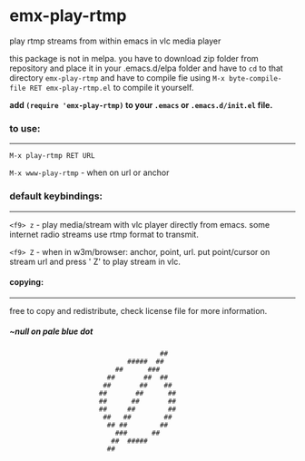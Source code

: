 # emx-play-rtmp
play rtmp streams from within emacs in vlc media player

this package is not in melpa. you have to download zip folder from repository and place it in your .emacs.d/elpa folder and have to `cd` to that directory `emx-play-rtmp` and have to compile fie using `M-x byte-compile-file RET emx-play-rtmp.el` to compile it yourself. 

**add `(require 'emx-play-rtmp)` to your `.emacs` or `.emacs.d/init.el` file.**

### to use:
---

`M-x play-rtmp RET URL`

`M-x www-play-rtmp` - when on url or anchor

### default keybindings:
---

`<f9> z` - play media/stream with vlc player directly from emacs. some internet radio streams use rtmp format to transmit.

`<f9> Z` - when in w3m/browser: anchor, point, url. put point/cursor on stream url and press '<f9> Z' to play stream in vlc. 


#### copying:
---

free to copy and redistribute, check license file for more information.

##### ~null on pale blue dot

                                         ##
                                 #####  ##
                              ##      ###
                            ##       ##  ##
                           ##       ##    ##
                          ##       ##      ##
                          ##      ##       ##
                          ##     ##        ##
                           ##   ##        ##
                            ## ##        ##
                              ###      ##
                             ##  #####   
                            ##
